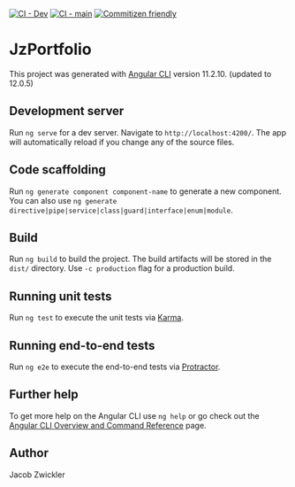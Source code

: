 [![CI - Dev](https://github.com/Zwiqler94/jz-portfolio/actions/workflows/dev.yml/badge.svg?branch=development)](https://github.com/Zwiqler94/jz-portfolio/actions/workflows/dev.yml) [![CI - main](https://github.com/Zwiqler94/jz-portfolio/actions/workflows/main.yml/badge.svg?branch=main)](https://github.com/Zwiqler94/jz-portfolio/actions/workflows/main.yml) [![Commitizen friendly](https://img.shields.io/badge/commitizen-friendly-brightgreen.svg)](http://commitizen.github.io/cz-cli/)



# JzPortfolio

This project was generated with [Angular CLI](https://github.com/angular/angular-cli) version 11.2.10. (updated to 12.0.5)

## Development server

Run `ng serve` for a dev server. Navigate to `http://localhost:4200/`. The app will automatically reload if you change any of the source files.

## Code scaffolding

Run `ng generate component component-name` to generate a new component. You can also use `ng generate directive|pipe|service|class|guard|interface|enum|module`.

## Build

Run `ng build` to build the project. The build artifacts will be stored in the `dist/` directory. Use `-c production` flag for a production build.

## Running unit tests

Run `ng test` to execute the unit tests via [Karma](https://karma-runner.github.io).

## Running end-to-end tests

Run `ng e2e` to execute the end-to-end tests via [Protractor](http://www.protractortest.org/).

## Further help

To get more help on the Angular CLI use `ng help` or go check out the [Angular CLI Overview and Command Reference](https://angular.io/cli) page.

## Author

Jacob Zwickler

<!-- remove me -->
